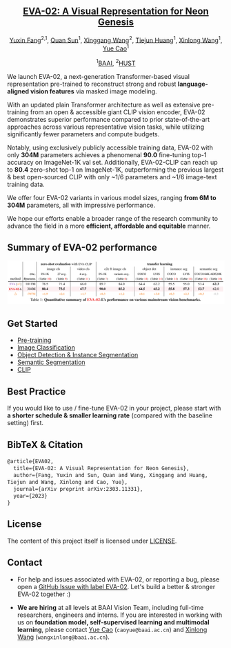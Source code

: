 <div align="center">

<h2><a href="https://arxiv.org/abs/2303.11331">EVA-02: A Visual Representation for Neon Genesis</a></h2>

[Yuxin Fang](https://github.com/Yuxin-CV)<sup>2,1</sup>, [Quan Sun](https://github.com/Quan-Sun)<sup>1</sup>, [Xinggang Wang](https://xinggangw.info/)<sup>2</sup>, [Tiejun Huang](https://scholar.google.com/citations?user=knvEK4AAAAAJ&hl=en)<sup>1</sup>, [Xinlong Wang](https://www.xloong.wang/)<sup>1</sup>, [Yue Cao](http://yue-cao.me/)<sup>1</sup>
 
<sup>1</sup>[BAAI](https://www.baai.ac.cn/english.html), <sup>2</sup>[HUST](http://english.hust.edu.cn/)

</div>


We launch EVA-02, a next-generation Transformer-based visual representation pre-trained to reconstruct strong and robust **language-aligned vision features** via masked image modeling. 

With an updated plain Transformer architecture as well as extensive pre-training from an open & accessible giant CLIP vision encoder, EVA-02 demonstrates superior performance compared to prior state-of-the-art approaches across various representative vision tasks, while utilizing significantly fewer parameters and compute budgets. 

Notably, using exclusively publicly accessible training data, EVA-02 with only **304M** parameters achieves a phenomenal **90.0** fine-tuning top-1 accuracy on ImageNet-1K val set. 
Additionally, EVA-02-CLIP can reach up to **80.4** zero-shot top-1 on ImageNet-1K, outperforming the previous largest & best open-sourced CLIP with only ~1/6 parameters and ~1/6 image-text training data. 

We offer four EVA-02 variants in various model sizes, ranging **from 6M to 304M** parameters, all with impressive performance.

We hope our efforts enable a broader range of the research community to advance the field in a more **efficient, affordable and equitable** manner.


## Summary of EVA-02 performance

![summary_tab](assets/summary_tab.png)


## Get Started
- [Pre-training](asuka)
- [Image Classification](asuka)
- [Object Detection & Instance Segmentation](det)
- [Semantic Segmentation](seg)
- [CLIP](../EVA-CLIP)


## Best Practice
If you would like to use / fine-tune EVA-02 in your project, please start with **a shorter schedule & smaller learning rate** (compared with the baseline setting) first.


## BibTeX & Citation

```
@article{EVA02,
  title={EVA-02: A Visual Representation for Neon Genesis}, 
  author={Fang, Yuxin and Sun, Quan and Wang, Xinggang and Huang, Tiejun and Wang, Xinlong and Cao, Yue},
  journal={arXiv preprint arXiv:2303.11331},
  year={2023}
}
```


## License

The content of this project itself is licensed under [LICENSE](LICENSE).


## Contact

- For help and issues associated with EVA-02, or reporting a bug, please open a [GitHub Issue with label EVA-02](https://github.com/baaivision/EVA/labels/EVA-02). 
Let's build a better & stronger EVA-02 together :)

- **We are hiring** at all levels at BAAI Vision Team, including full-time researchers, engineers and interns. 
If you are interested in working with us on **foundation model, self-supervised learning and multimodal learning**, please contact [Yue Cao](http://yue-cao.me/) (`caoyue@baai.ac.cn`) and [Xinlong Wang](https://www.xloong.wang/) (`wangxinlong@baai.ac.cn`).
